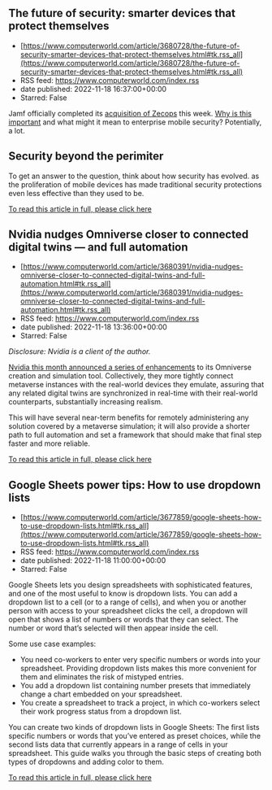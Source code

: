 ## The future of security: smarter devices that protect themselves
 - [https://www.computerworld.com/article/3680728/the-future-of-security-smarter-devices-that-protect-themselves.html#tk.rss_all](https://www.computerworld.com/article/3680728/the-future-of-security-smarter-devices-that-protect-themselves.html#tk.rss_all)
 - RSS feed: https://www.computerworld.com/index.rss
 - date published: 2022-11-18 16:37:00+00:00
 - Starred: False

<article>
	<section class="page">
<p>Jamf officially completed its <a href="https://www.computerworld.com/article/3674792/jamf-buys-zecops-to-bring-world-class-security-to-apple-enterprise.html">acquisition of Zecops</a> this week. <a href="https://www.jamf.com/resources/press-releases/jamf-completes-acquisition-of-zecops/" rel="noopener nofollow" target="_blank">Why is this important</a> and what might it mean to enterprise mobile security? Potentially, a lot.</p><h2><strong>Security beyond the perimiter</strong></h2>
<p>To get an answer to the question, think about how security has evolved. as the proliferation of mobile devices has made traditional security protections even less effective than they used to be.</p><p class="jumpTag"><a href="https://www.computerworld.com/article/3680728/the-future-of-security-smarter-devices-that-protect-themselves.html#jump">To read this article in full, please click here</a></p></section></article>

## Nvidia nudges Omniverse closer to connected digital twins — and full automation
 - [https://www.computerworld.com/article/3680391/nvidia-nudges-omniverse-closer-to-connected-digital-twins-and-full-automation.html#tk.rss_all](https://www.computerworld.com/article/3680391/nvidia-nudges-omniverse-closer-to-connected-digital-twins-and-full-automation.html#tk.rss_all)
 - RSS feed: https://www.computerworld.com/index.rss
 - date published: 2022-11-18 13:36:00+00:00
 - Starred: False

<article>
	<section class="page">
<p><em>Disclosure: Nvidia is a client of the author.</em></p><p><a href="https://nvidianews.nvidia.com/news/nvidia-omniverse-scientific-computing" rel="noopener nofollow" target="_blank">Nvidia this month announced a series of enhancements</a> to its Omniverse creation and simulation tool. Collectively, they more tightly connect metaverse instances with the real-world devices they emulate, assuring that any related digital twins are synchronized in real-time with their real-world counterparts, substantially increasing realism. </p><p>This will have several near-term benefits for remotely administering any solution covered by a metaverse simulation; it will also provide a shorter path to full automation and set a framework that should make that final step faster and more reliable.</p><p class="jumpTag"><a href="https://www.computerworld.com/article/3680391/nvidia-nudges-omniverse-closer-to-connected-digital-twins-and-full-automation.html#jump">To read this article in full, please click here</a></p></section></article>

## Google Sheets power tips: How to use dropdown lists
 - [https://www.computerworld.com/article/3677859/google-sheets-how-to-use-dropdown-lists.html#tk.rss_all](https://www.computerworld.com/article/3677859/google-sheets-how-to-use-dropdown-lists.html#tk.rss_all)
 - RSS feed: https://www.computerworld.com/index.rss
 - date published: 2022-11-18 11:00:00+00:00
 - Starred: False

<article>
	<section class="page">
<p>Google Sheets lets you design spreadsheets with sophisticated features, and one of the most useful to know is dropdown lists. You can add a dropdown list to a cell (or to a range of cells), and when you or another person with access to your spreadsheet clicks the cell, a dropdown will open that shows a list of numbers or words that they can select. The number or word that’s selected will then appear inside the cell.</p><p>Some use case examples:</p><ul>
<li>You need co-workers to enter very specific numbers or words into your spreadsheet. Providing dropdown lists makes this more convenient for them and eliminates the risk of mistyped entries.</li>
<li>You add a dropdown list containing number presets that immediately change a chart embedded on your spreadsheet.</li>
<li>You create a spreadsheet to track a project, in which co-workers select their work progress status from a dropdown list.</li>
</ul>
<p>You can create two kinds of dropdown lists in Google Sheets: The first lists specific numbers or words that you’ve entered as preset choices, while the second lists data that currently appears in a range of cells in your spreadsheet. This guide walks you through the basic steps of creating both types of dropdowns and adding color to them.</p><p class="jumpTag"><a href="https://www.computerworld.com/article/3677859/google-sheets-how-to-use-dropdown-lists.html#jump">To read this article in full, please click here</a></p></section></article>
